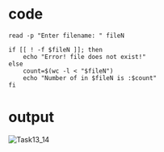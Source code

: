 # code
```
read -p "Enter filename: " fileN

if [[ ! -f $fileN ]]; then
	echo "Error! file does not exist!"
else
	count=$(wc -l < "$fileN")
	echo "Number of in $fileN is :$count"
fi
```
# output
![Task13_14](https://github.com/user-attachments/assets/4e4b36d2-ce4f-4fde-8b21-9518ffce6e9a)
